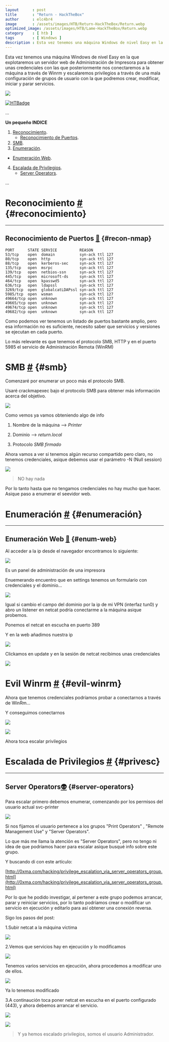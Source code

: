 ```yaml
---
layout      : post
title       : "Return - HackTheBox"
author      : elc4br4
image       : /assets/images/HTB/Return-HackTheBox/Return.webp
optimized_image: /assets/images/HTB/Lame-HackTheBox/Return.webp
category    : [ htb ]
tags        : [ Windows ]
description : Esta vez tenemos una máquina Windows de nivel Easy en la que explotaremos un servidor web de Administración de Impresora para obtener unas credenciales con las que posteriormente nos conectaremos a la máquina a través de Winrm y escalaremos privilegios a través de una mala configuración de grupos de usuario con la que podremos crear, modificar, iniciar y parar servicios.
---
```


Esta vez tenemos una máquina Windows de nivel Easy en la que explotaremos un servidor web de Administración de Impresora para obtener unas credenciales con las que posteriormente nos conectaremos a la máquina a través de Winrm y escalaremos privilegios a través de una mala configuración de grupos de usuario con la que podremos crear, modificar, iniciar y parar servicios.

![](/assets/images/HTB/Return-HackTheBox/rating-return.png)

[![HTBadge](https://www.hackthebox.eu/badge/image/533771)](https://www.hackthebox.com/home/users/profile/533771)

...


**Un pequeño INDICE**

1. [Reconocimiento](#reconocimiento).
    * [Reconocimiento de Puertos](#recon-nmap).
2. [SMB](#smb).
3. [Enumeración](#enumeración).
 * [Enumeración Web](#enum-web).
4. [Escalada de Privilegios](#privesc). 
    * [Server Operators](#server-operators).      


...

# Reconocimiento [#](reconocimiento) {#reconocimiento}

----

## Reconocimiento de Puertos [📌](#recon-nmap) {#recon-nmap}

```nmap
PORT      STATE SERVICE          REASON
53/tcp    open  domain           syn-ack ttl 127
80/tcp    open  http             syn-ack ttl 127
88/tcp    open  kerberos-sec     syn-ack ttl 127
135/tcp   open  msrpc            syn-ack ttl 127
139/tcp   open  netbios-ssn      syn-ack ttl 127
445/tcp   open  microsoft-ds     syn-ack ttl 127
464/tcp   open  kpasswd5         syn-ack ttl 127
636/tcp   open  ldapssl          syn-ack ttl 127
3269/tcp  open  globalcatLDAPssl syn-ack ttl 127
5985/tcp  open  wsman            syn-ack ttl 127
49664/tcp open  unknown          syn-ack ttl 127
49665/tcp open  unknown          syn-ack ttl 127
49674/tcp open  unknown          syn-ack ttl 127
49682/tcp open  unknown          syn-ack ttl 127
```

Como podemos ver tenemos un listado de puertos bastante amplio, pero esa información no es suficiente, necesito saber que servicios y versiones se ejecutan en cada puerto.

Lo más relevante es que tenemos el protocolo SMB, HTTP y en el puerto 5985 el servicio de Administración Remota (WinRM)

# SMB [#](smb) {#smb}

Comenzaré por enumerar un poco más el protocolo SMB.

Usaré crackmapexec bajo el protocolo SMB para obtener más información acerca del objetivo.

![](/assets/images/HTB/Return-HackTheBox/crackmapexecsmb.png)


Como vemos ya vamos obteniendo algo de info

1. Nombre de la máquina --> _Printer_

2. Dominio --> _return.local_

3. Protocolo _SMB firmado_

Ahora vamos a ver si tenemos algún recurso compartido pero claro, no tenemos credenciales, asique debemos usar el parámetro -N (Null session)

![](/assets/images/HTB/Return-HackTheBox/smbclient.png)


> NO hay nada

Por lo tanto hasta que no tengamos credenciales no hay mucho que hacer. Asique paso a enumerar el seevidor web.

# Enumeración [#](enumeración) {#enumeración}

----

## Enumeración Web [📌](#enum-web) {#enum-web}

Al acceder a la ip desde el navegador encontramos lo siguiente:

![](/assets/images/HTB/Return-HackTheBox/web1.png)

Es un panel de administración de una impresora

Enuemerando encuentro que en settings tenemos un formulario con credenciales y el dominio...

![](/assets/images/HTB/Return-HackTheBox/web2.png)

Igual si cambio el campo del dominio por la ip de mi VPN (interfaz tun0) y abro un listener en netcat podría conectarme a la máquina asique probemos.

Ponemos el netcat en escucha en puerto 389

Y en la web añadimos nuestra ip 

![](/assets/images/HTB/Return-HackTheBox/web3.png)

Clickamos en update y en la sesión de netcat recibimos unas credenciales

![](/assets/images/HTB/Return-HackTheBox/netcat.png)

# Evil Winrm [#](evil-winrm) {#evil-winrm}

Ahora que tenemos credenciales podríamos probar a conectarnos a través de WinRm...

Y conseguimos conectarnos 

![](/assets/images/HTB/Return-HackTheBox/evilwinrm1.png)

![](/assets/images/HTB/Return-HackTheBox/impresora.gif)


Ahora toca escalar privilegios

# Escalada de Privilegios [#](privesc) {#privesc}

----

## Server Operators[👽](server-operators) {#server-operators}

Para escalar primero debemos enumerar, comenzando por los permisos del usuario actual svc-printer

![](/assets/images/HTB/Return-HackTheBox/escalada1.png)

Si nos fijamos el usuario pertenece a los grupos "Print Operators" , "Remote Management Use" y "Server Operators".

Lo que más me llama la atención es "Server Operators", pero no tengo ni idea de que podríamos hacer para escalar asique busqué info sobre este grupo.

Y buscando di con este artículo:

[http://0xma.com/hacking/privilege_escalation_via_server_operators_group.html](http://0xma.com/hacking/privilege_escalation_via_server_operators_group.html)

Por lo que he podido investigar, al pertener a este grupo podemos arrancar, parar y reiniciar servicios, por lo tanto podríamos crear o modificar un servicio en ejecución y editarlo para así obtener una conexión reversa.

Sigo los pasos del post:

1.Subir netcat a la máquina víctima

![](/assets/images/HTB/Return-HackTheBox/nc.png)

2.Vemos que servicios hay en ejecución y lo modificamos

![](/assets/images/HTB/Return-HackTheBox/services.png)

Tenemos varios servicios en ejecución, ahora procedemos a modificar uno de ellos.

![](/assets/images/HTB/Return-HackTheBox/services2.png)

Ya lo tenemos modificado

3.A continaución toca poner netcat en escucha en el puerto configurado (443), y ahora debemos arrancar el servicio.

![](/assets/images/HTB/Return-HackTheBox/services3.png)

![](/assets/images/HTB/Return-HackTheBox/root.png)


> Y ya hemos escalado privilegios, somos el usuario Administrador.

